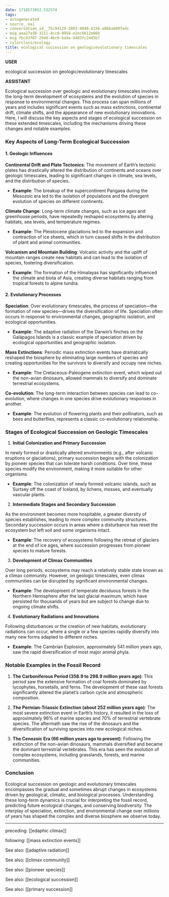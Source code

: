 ```yaml
---
date: 1718573952.532574
tags:
- autogenerated
- source__oai
- conversation_id__75c94129-2803-4848-8156-a0bbab00fedc
- msg_aaa27a38-3211-4cc0-9958-e2ec6612e66b
- msg_fbc93f07-2949-4bc0-ba9a-d403fc24d5b7
- colorclass/ecology
title: ecological succession on geologicevolutionary timescales
---
```


**USER**

ecological succession on geologic/evolutionary timescales


**ASSISTANT**

Ecological succession over geologic and evolutionary timescales involves the long-term development of ecosystems and the evolution of species in response to environmental changes. This process can span millions of years and includes significant events such as mass extinctions, continental drift, climate shifts, and the appearance of new evolutionary innovations. Here, I will discuss the key aspects and stages of ecological succession on these extended timescales, including the mechanisms driving these changes and notable examples.

### Key Aspects of Long-Term Ecological Succession

#### 1. **Geologic Influences**

**Continental Drift and Plate Tectonics**: The movement of Earth’s tectonic plates has drastically altered the distribution of continents and oceans over geologic timescales, leading to significant changes in climate, sea levels, and the distribution of species.

- **Example**: The breakup of the supercontinent Pangaea during the Mesozoic era led to the isolation of populations and the divergent evolution of species on different continents.

**Climate Change**: Long-term climate changes, such as ice ages and greenhouse periods, have repeatedly reshaped ecosystems by altering habitats, sea levels, and temperature regimes.

- **Example**: The Pleistocene glaciations led to the expansion and contraction of ice sheets, which in turn caused shifts in the distribution of plant and animal communities.

**Volcanism and Mountain Building**: Volcanic activity and the uplift of mountain ranges create new habitats and can lead to the isolation of species, fostering diversification.

- **Example**: The formation of the Himalayas has significantly influenced the climate and biota of Asia, creating diverse habitats ranging from tropical forests to alpine tundra.

#### 2. **Evolutionary Processes**

**Speciation**: Over evolutionary timescales, the process of speciation—the formation of new species—drives the diversification of life. Speciation often occurs in response to environmental changes, geographic isolation, and ecological opportunities.

- **Example**: The adaptive radiation of the Darwin’s finches on the Galápagos Islands is a classic example of speciation driven by ecological opportunities and geographic isolation.

**Mass Extinctions**: Periodic mass extinction events have dramatically reshaped the biosphere by eliminating large numbers of species and creating opportunities for the survivors to diversify and occupy new niches.

- **Example**: The Cretaceous-Paleogene extinction event, which wiped out the non-avian dinosaurs, allowed mammals to diversify and dominate terrestrial ecosystems.

**Co-evolution**: The long-term interaction between species can lead to co-evolution, where changes in one species drive evolutionary responses in another.

- **Example**: The evolution of flowering plants and their pollinators, such as bees and butterflies, represents a classic co-evolutionary relationship.

### Stages of Ecological Succession on Geologic Timescales

1. **Initial Colonization and Primary Succession**

In newly formed or drastically altered environments (e.g., after volcanic eruptions or glaciations), primary succession begins with the colonization by pioneer species that can tolerate harsh conditions. Over time, these species modify the environment, making it more suitable for other organisms.

- **Example**: The colonization of newly formed volcanic islands, such as Surtsey off the coast of Iceland, by lichens, mosses, and eventually vascular plants.

2. **Intermediate Stages and Secondary Succession**

As the environment becomes more hospitable, a greater diversity of species establishes, leading to more complex community structures. Secondary succession occurs in areas where a disturbance has reset the ecosystem but left soil and some organisms intact.

- **Example**: The recovery of ecosystems following the retreat of glaciers at the end of ice ages, where succession progresses from pioneer species to mature forests.

3. **Development of Climax Communities**

Over long periods, ecosystems may reach a relatively stable state known as a climax community. However, on geologic timescales, even climax communities can be disrupted by significant environmental changes.

- **Example**: The development of temperate deciduous forests in the Northern Hemisphere after the last glacial maximum, which have persisted for thousands of years but are subject to change due to ongoing climate shifts.

4. **Evolutionary Radiations and Innovations**

Following disturbances or the creation of new habitats, evolutionary radiations can occur, where a single or a few species rapidly diversify into many new forms adapted to different niches.

- **Example**: The Cambrian Explosion, approximately 541 million years ago, saw the rapid diversification of most major animal phyla.

### Notable Examples in the Fossil Record

1. **The Carboniferous Period (358.9 to 298.9 million years ago)**: This period saw the extensive formation of coal forests dominated by lycophytes, horsetails, and ferns. The development of these vast forests significantly altered the planet’s carbon cycle and atmospheric composition.

2. **The Permian-Triassic Extinction (about 252 million years ago)**: The most severe extinction event in Earth’s history, it resulted in the loss of approximately 96% of marine species and 70% of terrestrial vertebrate species. The aftermath saw the rise of the dinosaurs and the diversification of surviving species into new ecological niches.

3. **The Cenozoic Era (66 million years ago to present)**: Following the extinction of the non-avian dinosaurs, mammals diversified and became the dominant terrestrial vertebrates. This era has seen the evolution of complex ecosystems, including grasslands, forests, and marine communities.

### Conclusion

Ecological succession on geologic and evolutionary timescales encompasses the gradual and sometimes abrupt changes in ecosystems driven by geological, climatic, and biological processes. Understanding these long-term dynamics is crucial for interpreting the fossil record, predicting future ecological changes, and conserving biodiversity. The interplay of speciation, extinction, and environmental change over millions of years has shaped the complex and diverse biosphere we observe today.


---

preceding: [[edaphic climax]]  


following: [[mass extinction events]]

See also: [[adaptive radiation]]


See also: [[climax community]]


See also: [[pioneer species]]


See also: [[ecological succession]]


See also: [[primary succession]]